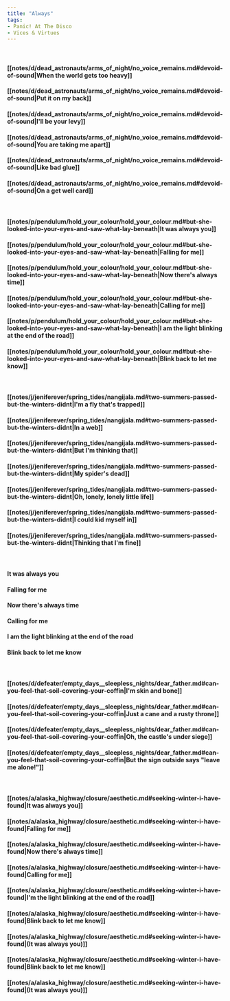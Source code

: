 ```yaml
---
title: "Always"
tags:
- Panic! At The Disco
- Vices & Virtues
---
```

&nbsp;
#### [[notes/d/dead_astronauts/arms_of_night/no_voice_remains.md#devoid-of-sound|When the world gets too heavy]]
#### [[notes/d/dead_astronauts/arms_of_night/no_voice_remains.md#devoid-of-sound|Put it on my back]]
#### [[notes/d/dead_astronauts/arms_of_night/no_voice_remains.md#devoid-of-sound|I'll be your levy]]
#### [[notes/d/dead_astronauts/arms_of_night/no_voice_remains.md#devoid-of-sound|You are taking me apart]]
#### [[notes/d/dead_astronauts/arms_of_night/no_voice_remains.md#devoid-of-sound|Like bad glue]]
#### [[notes/d/dead_astronauts/arms_of_night/no_voice_remains.md#devoid-of-sound|On a get well card]]
&nbsp;
#### [[notes/p/pendulum/hold_your_colour/hold_your_colour.md#but-she-looked-into-your-eyes-and-saw-what-lay-beneath|It was always you]]
#### [[notes/p/pendulum/hold_your_colour/hold_your_colour.md#but-she-looked-into-your-eyes-and-saw-what-lay-beneath|Falling for me]]
#### [[notes/p/pendulum/hold_your_colour/hold_your_colour.md#but-she-looked-into-your-eyes-and-saw-what-lay-beneath|Now there's always time]]
#### [[notes/p/pendulum/hold_your_colour/hold_your_colour.md#but-she-looked-into-your-eyes-and-saw-what-lay-beneath|Calling for me]]
#### [[notes/p/pendulum/hold_your_colour/hold_your_colour.md#but-she-looked-into-your-eyes-and-saw-what-lay-beneath|I am the light blinking at the end of the road]]
#### [[notes/p/pendulum/hold_your_colour/hold_your_colour.md#but-she-looked-into-your-eyes-and-saw-what-lay-beneath|Blink back to let me know]]
&nbsp;
#### [[notes/j/jeniferever/spring_tides/nangijala.md#two-summers-passed-but-the-winters-didnt|I'm a fly that's trapped]]
#### [[notes/j/jeniferever/spring_tides/nangijala.md#two-summers-passed-but-the-winters-didnt|In a web]]
#### [[notes/j/jeniferever/spring_tides/nangijala.md#two-summers-passed-but-the-winters-didnt|But I'm thinking that]]
#### [[notes/j/jeniferever/spring_tides/nangijala.md#two-summers-passed-but-the-winters-didnt|My spider's dead]]
#### [[notes/j/jeniferever/spring_tides/nangijala.md#two-summers-passed-but-the-winters-didnt|Oh, lonely, lonely little life]]
#### [[notes/j/jeniferever/spring_tides/nangijala.md#two-summers-passed-but-the-winters-didnt|I could kid myself in]]
#### [[notes/j/jeniferever/spring_tides/nangijala.md#two-summers-passed-but-the-winters-didnt|Thinking that I'm fine]]
&nbsp;
#### It was always you
#### Falling for me
#### Now there's always time
#### Calling for me
#### I am the light blinking at the end of the road
#### Blink back to let me know
&nbsp;
#### [[notes/d/defeater/empty_days__sleepless_nights/dear_father.md#can-you-feel-that-soil-covering-your-coffin|I'm skin and bone]]
#### [[notes/d/defeater/empty_days__sleepless_nights/dear_father.md#can-you-feel-that-soil-covering-your-coffin|Just a cane and a rusty throne]]
#### [[notes/d/defeater/empty_days__sleepless_nights/dear_father.md#can-you-feel-that-soil-covering-your-coffin|Oh, the castle's under siege]]
#### [[notes/d/defeater/empty_days__sleepless_nights/dear_father.md#can-you-feel-that-soil-covering-your-coffin|But the sign outside says "leave me alone!"]]
&nbsp;
#### [[notes/a/alaska_highway/closure/aesthetic.md#seeking-winter-i-have-found|It was always you]]
#### [[notes/a/alaska_highway/closure/aesthetic.md#seeking-winter-i-have-found|Falling for me]]
#### [[notes/a/alaska_highway/closure/aesthetic.md#seeking-winter-i-have-found|Now there's always time]]
#### [[notes/a/alaska_highway/closure/aesthetic.md#seeking-winter-i-have-found|Calling for me]]
#### [[notes/a/alaska_highway/closure/aesthetic.md#seeking-winter-i-have-found|I'm the light blinking at the end of the road]]
#### [[notes/a/alaska_highway/closure/aesthetic.md#seeking-winter-i-have-found|Blink back to let me know]]
#### [[notes/a/alaska_highway/closure/aesthetic.md#seeking-winter-i-have-found|(It was always you)]]
#### [[notes/a/alaska_highway/closure/aesthetic.md#seeking-winter-i-have-found|Blink back to let me know]]
#### [[notes/a/alaska_highway/closure/aesthetic.md#seeking-winter-i-have-found|(It was always you)]]
